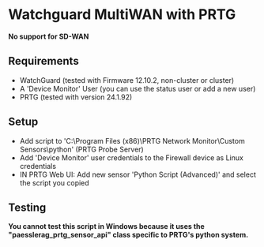 # Watchguard MultiWAN with PRTG

**No support for SD-WAN**


## Requirements
- WatchGuard (tested with Firmware 12.10.2, non-cluster or cluster) 
- A 'Device Monitor' User (you can use the status user or add a new user)
- PRTG (tested with version 24.1.92)

## Setup
- Add script to 'C:\Program Files (x86)\PRTG Network Monitor\Custom Sensors\python' (PRTG Probe Server)
- Add 'Device Monitor' user credentials to the Firewall device as Linux credentials
- IN PRTG Web UI: Add new sensor 'Python Script (Advanced)' and select the script you copied

## Testing
**You cannot test this script in Windows because it uses the "paesslerag_prtg_sensor_api" class specific to PRTG's python system.**


